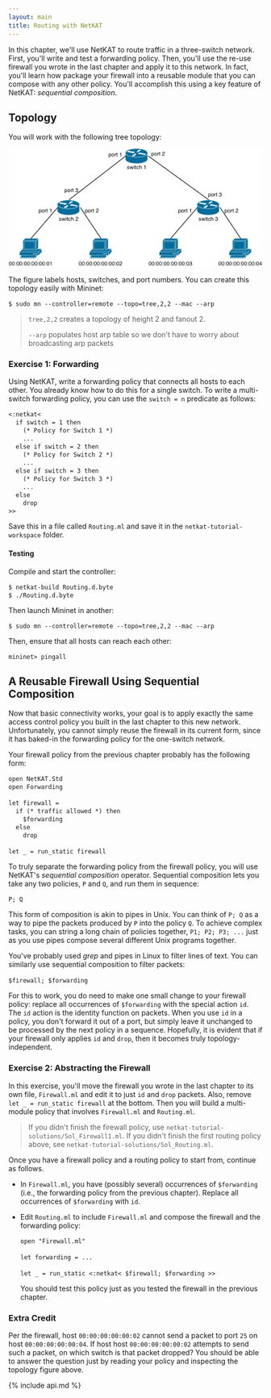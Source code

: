 ```yaml
---
layout: main
title: Routing with NetKAT
---
```


In this chapter, we'll use NetKAT to route traffic in a three-switch network.
First, you'll write and test a forwarding policy. Then, you'll use the re-use
firewall you wrote in the last chapter and apply it to this network. In fact,
you'll learn how package your firewall into a reusable module that you can
compose with any other policy. You'll accomplish this using a key feature of
NetKAT: _sequential composition_.

## Topology

You will work with the following tree topology:

![image](../images/topo-tree-2-2.png)

The figure labels hosts, switches, and port numbers. You can create this topology easily with Mininet:

~~~
$ sudo mn --controller=remote --topo=tree,2,2 --mac --arp
~~~
> `tree,2,2` creates a topology of height 2 and fanout 2.
>
> `--arp` populates host arp table so we don't have to
> worry about broadcasting arp packets



### Exercise 1: Forwarding

Using NetKAT, write a forwarding policy that connects all hosts to each other. You already know how to do this for a single switch. To write a multi-switch forwarding policy, you can use the `switch = n` predicate as follows:

~~~
<:netkat<
  if switch = 1 then
    (* Policy for Switch 1 *)
    ...
  else if switch = 2 then
    (* Policy for Switch 2 *)
    ...
  else if switch = 3 then
    (* Policy for Switch 3 *)
    ...
  else
    drop
>>
~~~

Save this in a file called `Routing.ml` and save it in the `netkat-tutorial-workspace` folder.

#### Testing

Compile and start the controller:

~~~
$ netkat-build Routing.d.byte
$ ./Routing.d.byte
~~~

Then launch Mininet in another:

~~~
$ sudo mn --controller=remote --topo=tree,2,2 --mac --arp
~~~

Then, ensure that all hosts can reach each other:
~~~
mininet> pingall
~~~

## A Reusable Firewall Using Sequential Composition

Now that basic connectivity works, your goal is to apply exactly the same access control policy you built in the
last chapter to this new network. Unfortunately, you cannot simply reuse the firewall in its current form, since it has baked-in the forwarding policy for the one-switch network.

Your firewall policy from the previous chapter probably has the following form: 

~~~
open NetKAT.Std
open Forwarding

let firewall =
  if (* traffic allowed *) then
    $forwarding
  else
    drop

let _ = run_static firewall
~~~

To truly separate the forwarding policy from the firewall policy, you will use NetKAT's _sequential composition_  operator. Sequential composition lets you take any two policies, `P` and `Q`,
and run them in sequence:

~~~
P; Q
~~~

This form of composition is akin to pipes in Unix. You can think of `P; Q` as a way to pipe the packets produced by `P` into the policy `Q`. To achieve complex tasks, you can string a long chain of policies together, `P1; P2; P3; ...` just as you use pipes compose several different Unix programs together.

You've probably used _grep_ and pipes in Linux to filter lines of text. You can similarly use sequential composition to filter packets:

`$firewall; $forwarding`

For this to work, you do need to make one small change to your firewall policy:  replace all occurrences of `$forwarding` with  the special action `id`. The `id` action is the identity function on packets. When you use `id` in a policy, you don't forward it out of a port, but simply leave it unchanged to be processed by the next policy in a sequence.
Hopefully, it is evident that if your firewall only applies `id` and `drop`, then it becomes truly topology-independent.

### Exercise 2: Abstracting the Firewall

In this exercise, you'll move the firewall you wrote in the last chapter to its own file, `Firewall.ml` and edit it to just `id` and `drop` packets. Also, remove `let _ = run_static firewall` at the bottom. Then you will build a multi-module policy that involves `Firewall.ml` and `Routing.ml`.

> If you didn't finish the firewall policy, use
> `netkat-tutorial-solutions/Sol_Firewall1.ml`.
> If you didn't finish the first routing policy above, see
> `netkat-tutorial-solutions/Sol_Routing.ml`.

Once you have a firewall policy and a routing policy to start from, continue as follows.

- In `Firewall.ml`, you have (possibly several) occurrences of `$forwarding` (i.e., the forwarding policy from the previous chapter).  Replace all occurrences of `$forwarding` with `id`.

- Edit `Routing.ml` to include `Firewall.ml` and compose the firewall and
  the forwarding policy:

      open "Firewall.ml"

      let forwarding = ...

      let _ = run_static <:netkat< $firewall; $forwarding >>
  

  You should test this policy just as you tested the firewall in the previous chapter.
 

### Extra Credit 

Per the firewall, host `00:00:00:00:00:02` cannot send a packet to port `25` on host `00:00:00:00:00:04`. If host host `00:00:00:00:00:02` attempts to send such a packet, on which switch is that packet dropped? You should be able to answer the question just by reading your policy and inspecting the topology figure above.


{% include api.md %}
